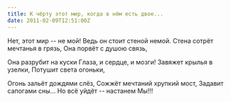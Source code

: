 ```yaml
---
title: К чёрту этот мир, когда в нём есть двое...
date: 2011-02-09T12:51:00Z
---
```


Нет, этот мир -- не мой!
Ведь он стоит стеной немой.
Стена сотрёт мечтанья в грязь,
Она порвёт с душою связь,

Она разрубит на куски
Глаза, и сердце, и мозги!
Завяжет крылья в узелки,
Потушит света огоньки,

Огонь зальёт дождями слёз,
Сожжёт мечтаний хрупкий мост,
Задавит сапогами сны...
Но всё уйдёт -- настанем Мы!!!


